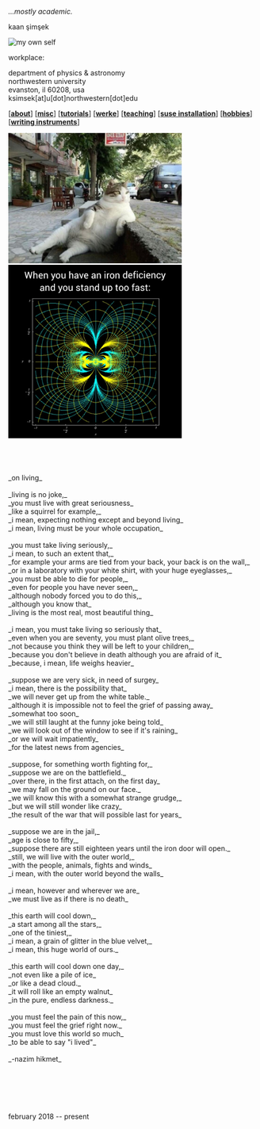 _...mostly academic._

kaan şimşek <br>

<img src="./files/img/my_own_self.png" alt="my own self" width="150"/>

workplace:

department of physics & astronomy <br>
northwestern university <br>
evanston, il 60208, usa <br>
ksimsek[at]u[dot]northwestern[dot]edu <br>

\[[__about__](https://kagsimsek.github.io/about)\]
\[[__misc__](https://kagsimsek.github.io/misc)\]
\[[__tutorials__](https://kagsimsek.github.io/tutorials)\]
\[[__werke__](https://kagsimsek.github.io/werke)\]
\[[__teaching__](https://kagsimsek.github.io/teaching)\]
\[[__suse installation__](https://kagsimsek.github.io/SUSE_installation)\]
\[[__hobbies__](https://kagsimsek.github.io/hobbies)\]
\[[__writing instruments__](https://kagsimsek.github.io/writing_instruments)\]





<img src="./files/img/cat.jpeg" alt="cat" width="350"/>





<img src="./files/img/mathmeme.jpg" alt="mathmeme" width="350"/>
 <br>
 <br>
 <br>
 <br>
 <br>
_on living_ <br>
 <br>
_living is no joke,_ <br>
_you must live with great seriousness_ <br>
_like a squirrel for example,_ <br>
_i mean, expecting nothing except and beyond living_ <br>
_i mean, living must be your whole occupation_ <br>
 <br>
_you must take living seriously,_ <br>
_i mean, to such an extent that,_ <br>
_for example your arms are tied from your back, your back is on the wall,_ <br>
_or in a laboratory with your white shirt, with your huge eyeglasses,_ <br>
_you must be able to die for people,_ <br>
_even for people you have never seen,_ <br>
_although nobody forced you to do this,_ <br>
_although you know that_ <br>
_living is the most real, most beautiful thing_ <br>
 <br>
_i mean, you must take living so seriously that_ <br>
_even when you are seventy, you must plant olive trees,_ <br>
_not because you think they will be left to your children,_ <br>
_because you don't believe in death although you are afraid of it_ <br>
_because, i mean, life weighs heavier_ <br>
 <br>
_suppose we are very sick, in need of surgey_ <br>
_i mean, there is the possibility that_ <br>
_we will never get up from the white table._ <br>
_although it is impossible not to feel the grief of passing away_ <br>
_somewhat too soon_ <br>
_we will still laught at the funny joke being told_ <br>
_we will look out of the window to see if it's raining_ <br>
_or we will wait impatiently_ <br>
_for the latest news from agencies_ <br>
 <br>
_suppose, for something worth fighting for,_ <br>
_suppose we are on the battlefield._ <br>
_over there, in the first attach, on the first day_ <br>
_we may fall on the ground on our face._ <br>
_we will know this with a somewhat strange grudge,_ <br>
_but we will still wonder like crazy_ <br>
_the result of the war that will possible last for years_ <br>
 <br>
_suppose we are in the jail,_ <br>
_age is close to fifty,_ <br>
_suppose there are still eighteen years until the iron door will open._ <br>
_still, we will live with the outer world,_ <br>
_with the people, animals, fights and winds_ <br>
_i mean, with the outer world beyond the walls_ <br>
 <br>
_i mean, however and wherever we are_ <br>
_we must live as if there is no death_ <br>
 <br>
_this earth will cool down,_ <br>
_a start among all the stars,_ <br>
_one of the tiniest,_ <br>
_i mean, a grain of glitter in the blue velvet,_ <br>
_i mean, this huge world of ours._ <br>
 <br>
_this earth will cool down one day,_ <br>
_not even like a pile of ice_ <br>
_or like a dead cloud._ <br>
_it will roll like an empty walnut_ <br>
_in the pure, endless darkness._ <br>
 <br>
_you must feel the pain of this now,_ <br>
_you must feel the grief right now._ <br>
_you must love this world so much_ <br>
_to be able to say "i lived"_ <br>
 <br>
_-nazim hikmet_ <br>
 <br>
 <br>
 <br>
 <br>
 <br>

february 2018 -- present
